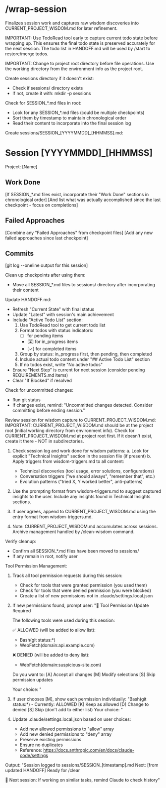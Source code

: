 # /wrap-session

Finalizes session work and captures raw wisdom discoveries into CURRENT_PROJECT_WISDOM.md for later refinement.

IMPORTANT: Use TodoRead tool early to capture current todo state before wrapping up.
This ensures the final todo state is preserved accurately for the next session.
The todo list in HANDOFF.md will be used by /start to restore/merge todos.

IMPORTANT: Change to project root directory before file operations.
Use the working directory from the environment info as the project root.

Create sessions directory if it doesn't exist:
- Check if sessions/ directory exists
- If not, create it with: mkdir -p sessions

Check for SESSION_*.md files in root:
- Look for any SESSION_*.md files (could be multiple checkpoints)
- Sort them by timestamp to maintain chronological order
- Read their content to incorporate into the final session log

Create sessions/SESSION_[YYYYMMDD]_[HHMMSS].md:

# Session [YYYYMMDD]_[HHMMSS]
Project: [Name]

## Work Done
[If SESSION_*.md files exist, incorporate their "Work Done" sections in chronological order]
[And list what was actually accomplished since the last checkpoint - focus on completions]

## Failed Approaches
[Combine any "Failed Approaches" from checkpoint files]
[Add any new failed approaches since last checkpoint]

## Commits
[git log --oneline output for this session]

Clean up checkpoints after using them:
- Move all SESSION_*.md files to sessions/ directory after incorporating their content

Update HANDOFF.md:
- Refresh "Current State" with final status
- Update "Latest" with session's main achievement
- Include "Active Todo List" section:
  1. Use TodoRead tool to get current todo list
  2. Format todos with status indicators:
     - [ ] for pending items
     - [⏳] for in_progress items  
     - [✓] for completed items
  3. Group by status: in_progress first, then pending, then completed
  4. Include actual todo content under "## Active Todo List" section
  5. If no todos exist, write "No active todos"
- Ensure "Next Step" is current for next session (consider pending REQUIREMENTS.md items)
- Clear "If Blocked" if resolved

Check for uncommitted changes:
- Run git status
- If changes exist, remind: "Uncommitted changes detected. Consider committing before ending session."

Review session for wisdom capture to CURRENT_PROJECT_WISDOM.md:
IMPORTANT: CURRENT_PROJECT_WISDOM.md should be at the project root (initial working directory from environment info).
Check for CURRENT_PROJECT_WISDOM.md at project root first. If it doesn't exist, create it there - NOT in subdirectories.

1. Check session log and work done for wisdom patterns:
   a. Look for explicit "Technical Insights" section in the session file (if present)
   b. Apply triggers from wisdom-triggers.md to all content:
      - Technical discoveries (tool usage, error solutions, configurations)
      - Conversation triggers ("we should always", "remember that", etc.)
      - Evolution patterns ("tried X, Y worked better", anti-patterns)

2. Use the prompting format from wisdom-triggers.md to suggest captured insights to the user.
   Include any insights found in Technical Insights sections.

3. If user agrees, append to CURRENT_PROJECT_WISDOM.md using the entry format from wisdom-triggers.md.

4. Note: CURRENT_PROJECT_WISDOM.md accumulates across sessions. Archive management handled by /clean-wisdom command.

Verify cleanup:
- Confirm all SESSION_*.md files have been moved to sessions/
- If any remain in root, notify user

Tool Permission Management:
1. Track all tool permission requests during this session:
   - Check for tools that were granted permission (you used them)
   - Check for tools that were denied permission (you were blocked)
   - Create a list of new permissions not in .claude/settings.local.json

2. If new permissions found, prompt user:
   "🔧 Tool Permission Update Required
   
   The following tools were used during this session:
   
   ✅ ALLOWED (will be added to allow list):
   - Bash(git status:*)
   - WebFetch(domain:api.example.com)
   
   ❌ DENIED (will be added to deny list):
   - WebFetch(domain:suspicious-site.com)
   
   Do you want to:
   [A] Accept all changes
   [M] Modify selections
   [S] Skip permission updates
   
   Your choice: "

3. If user chooses [M], show each permission individually:
   "Bash(git status:*) - Currently: ALLOWED
   [K] Keep as allowed
   [D] Change to denied
   [S] Skip (don't add to either list)
   Your choice: "

4. Update .claude/settings.local.json based on user choices:
   - Add new allowed permissions to "allow" array
   - Add new denied permissions to "deny" array
   - Preserve existing permissions
   - Ensure no duplicates
   - Reference: https://docs.anthropic.com/en/docs/claude-code/settings

Output:
"Session logged to sessions/SESSION_[timestamp].md
Next: [from updated HANDOFF]
Ready for /clear

💭 Next session: If working on similar tasks, remind Claude to check history"
